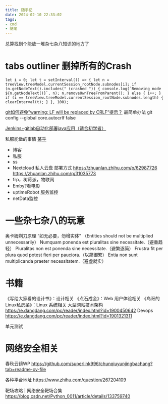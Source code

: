 ```yaml
---
title: 随手记
date: 2024-02-10 22:33:02
tags: 
- cmd
- 随笔
---
```

总算找到个能放一堆杂七杂八知识的地方了

# tabs outliner 删掉所有的Crash
```
let i = 0; let t = setInterval(() => { let n = treeView.treeModel.currentSession_rootNode.subnodes[i]; if (n.getNodeText().includes(" (crashed ")) { console.log(`Removing node ${n.getNodeText()}`, n); n.removeOwnTreeFromParent(); } else { i++; } if (i == treeView.treeModel.currentSession_rootNode.subnodes.length) { clearInterval(t); } }, 100);

```
[git如何避免”warning: LF will be replaced by CRLF“提示？](https://www.zhihu.com/question/50862500)
最简单办法 git config --global core.autocrlf false


[Jenkins+gitlab自动化部署java应用（适合初学者）](https://blog.csdn.net/qq_42933340/article/details/131059727)

私服能做的事情 [某乎](https://www.zhihu.com/question/40854395)
- 博客
- 私服
- ss
- Nextcloud 私人云盘 部署方式 https://zhuanlan.zhihu.com/p/62987726 https://zhuanlan.zhihu.com/p/31035773
- frp，树莓派，物联网
- Emby?看电影
- uptimeRobot 服务监控
- netData监控


# 一些杂七杂八的玩意
奥卡姆剃刀原理
“如无必要，勿增实体” （Entities should not be multiplied unnecessarily）
Numquam ponenda est pluralitas sine necessitate.（避重趋轻）
Pluralitas non est ponenda sine necessitate.（避繁逐简）
Frustra fit per plura quod potest fieri per pauciora.（以简御繁）
Entia non sunt multiplicanda praeter necessitatem.（避虚就实）

# 书籍
《写给大家看的设计书》：设计相关
《点石成金》：Web 用户体验相关
《鸟哥的Linux私房菜》：Linux 系统相关
大型网站技术架构 https://e.dangdang.com/pc/reader/index.html?id=1900450642
Devops https://e.dangdang.com/pc/reader/index.html?id=1901321311

单元测试

# 网络安全相关

春秋云镜WP https://github.com/superlink996/chunqiuyunjingbachang?tab=readme-ov-file

各种平台地址 https://www.zhihu.com/question/267204109

靶场攻略 | 网络安全靶场合集 https://blog.csdn.net/Python_0011/article/details/133759740
